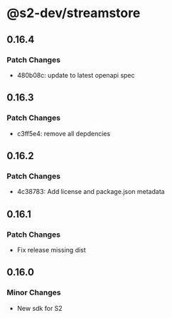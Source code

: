 # @s2-dev/streamstore

## 0.16.4

### Patch Changes

- 480b08c: update to latest openapi spec

## 0.16.3

### Patch Changes

- c3ff5e4: remove all depdencies

## 0.16.2

### Patch Changes

- 4c38783: Add license and package.json metadata

## 0.16.1

### Patch Changes

- Fix release missing dist

## 0.16.0

### Minor Changes

- New sdk for S2
